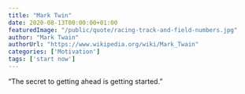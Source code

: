```yaml
---
title: "Mark Twin"
date: 2020-08-13T00:00:00+01:00
featuredImage: "/public/quote/racing-track-and-field-numbers.jpg"
author: "Mark Twain"
authorUrl: "https://www.wikipedia.org/wiki/Mark_Twain"
categories: ['Motivation']
tags: ['start now']
---
```

“The secret to getting ahead is getting started.”

